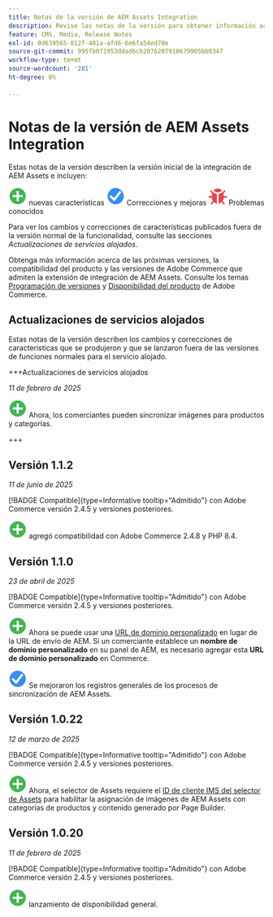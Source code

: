 ```yaml
---
title: Notas de la versión de AEM Assets Integration
description: Revise las notas de la versión para obtener información acerca de todas las versiones de integración de AEM Assets.
feature: CMS, Media, Release Notes
exl-id: 0d639565-812f-481a-afd6-6e6fa54ed70e
source-git-commit: 995fb071953ddad6cb2076207910679905bb0347
workflow-type: tm+mt
source-wordcount: '281'
ht-degree: 0%

---
```


# Notas de la versión de AEM Assets Integration

Estas notas de la versión describen la versión inicial de la integración de AEM Assets e incluyen:

![Nuevas](../assets/new.svg) nuevas características
![Se ha corregido un problema](../assets/fix.svg) Correcciones y mejoras
![Problema conocido](../assets/bug.svg) Problemas conocidos

Para ver los cambios y correcciones de características publicados fuera de la versión normal de la funcionalidad, consulte las secciones _Actualizaciones de servicios alojados_.

Obtenga más información acerca de las próximas versiones, la compatibilidad del producto y las versiones de Adobe Commerce que admiten la extensión de integración de AEM Assets. Consulte los temas [Programación de versiones](https://experienceleague.adobe.com/es/docs/commerce-operations/release/planning/schedule) y [Disponibilidad del producto](https://experienceleague.adobe.com/es/docs/commerce-operations/release/product-availability) de Adobe Commerce.

## Actualizaciones de servicios alojados

Estas notas de la versión describen los cambios y correcciones de características que se produjeron y que se lanzaron fuera de las versiones de funciones normales para el servicio alojado.

+++Actualizaciones de servicios alojados

_11 de febrero de 2025_

![Nuevo problema](../assets/new.svg) Ahora, los comerciantes pueden sincronizar imágenes para productos y categorías.

+++

## Versión 1.1.2

_11 de junio de 2025_

[!BADGE Compatible]{type=Informative tooltip="Admitido"} con Adobe Commerce versión 2.4.5 y versiones posteriores.

![Nuevo problema](../assets/new.svg)<!-- Issue ACAP-1041 --> agregó compatibilidad con Adobe Commerce 2.4.8 y PHP 8.4.

## Versión 1.1.0

_23 de abril de 2025_

[!BADGE Compatible]{type=Informative tooltip="Admitido"} con Adobe Commerce versión 2.4.5 y versiones posteriores.

![Nuevo problema](../assets/new.svg)<!-- Issue ACAP-955 --> Ahora se puede usar una [URL de dominio personalizado](https://experienceleague.adobe.com/en/docs/commerce/aem-assets-integration/get-started/setup-synchronization#optional-configure-the-custom-domain-url) en lugar de la URL de envío de AEM. Si un comerciante establece un **nombre de dominio personalizado** en su panel de AEM, es necesario agregar esta **URL de dominio personalizado** en Commerce.

![Se corrigió un problema](../assets/fix.svg)<!-- Issue ACAP-987 --> Se mejoraron los registros generales de los procesos de sincronización de AEM Assets.

## Versión 1.0.22

_12 de marzo de 2025_

[!BADGE Compatible]{type=Informative tooltip="Admitido"} con Adobe Commerce versión 2.4.5 y versiones posteriores.

![Nuevo problema](../assets/new.svg)<!-- Issue ACAP-xx --> Ahora, el selector de Assets requiere el [ID de cliente IMS del selector de Assets](https://experienceleague.adobe.com/en/docs/commerce/aem-assets-integration/get-started/setup-synchronization) para habilitar la asignación de imágenes de AEM Assets con categorías de productos y contenido generado por Page Builder.

## Versión 1.0.20

_11 de febrero de 2025_

[!BADGE Compatible]{type=Informative tooltip="Admitido"} con Adobe Commerce versión 2.4.5 y versiones posteriores.

![Nuevo](../assets/new.svg)<!-- Issue ACAP-xx --> lanzamiento de disponibilidad general.
